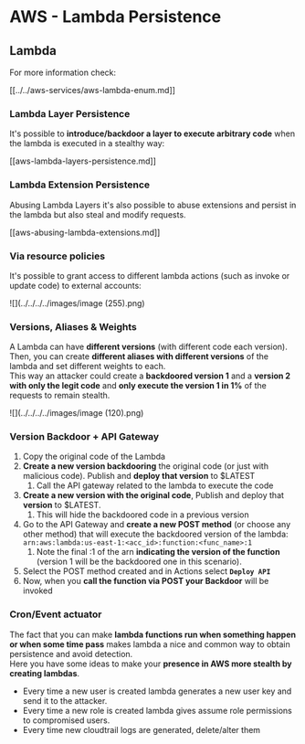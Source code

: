 # AWS - Lambda Persistence

## Lambda

For more information check:

[[../../aws-services/aws-lambda-enum.md]]

### Lambda Layer Persistence

It's possible to **introduce/backdoor a layer to execute arbitrary code** when the lambda is executed in a stealthy way:

[[aws-lambda-layers-persistence.md]]

### Lambda Extension Persistence

Abusing Lambda Layers it's also possible to abuse extensions and persist in the lambda but also steal and modify requests.

[[aws-abusing-lambda-extensions.md]]

### Via resource policies

It's possible to grant access to different lambda actions (such as invoke or update code) to external accounts:

![](../../../../images/image (255).png)

### Versions, Aliases & Weights

A Lambda can have **different versions** (with different code each version).\
Then, you can create **different aliases with different versions** of the lambda and set different weights to each.\
This way an attacker could create a **backdoored version 1** and a **version 2 with only the legit code** and **only execute the version 1 in 1%** of the requests to remain stealth.

![](../../../../images/image (120).png)

### Version Backdoor + API Gateway

1. Copy the original code of the Lambda
2. **Create a new version backdooring** the original code (or just with malicious code). Publish and **deploy that version** to $LATEST
   1. Call the API gateway related to the lambda to execute the code
3. **Create a new version with the original code**, Publish and deploy that **version** to $LATEST.
   1. This will hide the backdoored code in a previous version
4. Go to the API Gateway and **create a new POST method** (or choose any other method) that will execute the backdoored version of the lambda: `arn:aws:lambda:us-east-1:<acc_id>:function:<func_name>:1`
   1. Note the final :1 of the arn **indicating the version of the function** (version 1 will be the backdoored one in this scenario).
5. Select the POST method created and in Actions select **`Deploy API`**
6. Now, when you **call the function via POST your Backdoor** will be invoked

### Cron/Event actuator

The fact that you can make **lambda functions run when something happen or when some time pass** makes lambda a nice and common way to obtain persistence and avoid detection.\
Here you have some ideas to make your **presence in AWS more stealth by creating lambdas**.

- Every time a new user is created lambda generates a new user key and send it to the attacker.
- Every time a new role is created lambda gives assume role permissions to compromised users.
- Every time new cloudtrail logs are generated, delete/alter them

